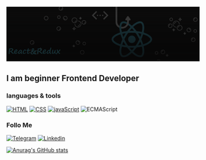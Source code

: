 ![Header](https://github.com/dmitrybdrv/dmitrybdrv/blob/main/assets/e.png)

## I am beginner Frontend Developer

### languages & tools
[![HTML](https://img.shields.io/badge/-HTML-13262b?style=for-the-badge&logo=html5&logoColor=f03c3f)](https://html.spec.whatwg.org/multipage/)
[![CSS](https://img.shields.io/badge/-CSS-13262b?style=for-the-badge&logo=CSSWizardry&logoColor=fff200)](https://html.spec.whatwg.org/multipage/)
[![javaScript](https://img.shields.io/badge/-javaScript-13262b?style=for-the-badge&logo=javaScript&logoColor=ed30d0)](https://learn.javascript.ru/)
![ECMAScript](https://img.shields.io/badge/-ES6-13262b?style=for-the-badge&logo=Etsy&logoColor=f7c922)

### Follo Me
[![Telegram](https://img.shields.io/badge/-Telegram-13262b?style=for-the-badge&logo=telegram&logoColor=f03c3f)](https://t.me/DMITRYBDRV)
[![Linkedin](https://img.shields.io/badge/-Linkedin-13262b?style=for-the-badge&logo=linkedin&logoColor=29f722)](https://www.linkedin.com/in/dmitry-b-041432150/)

[![Anurag's GitHub stats](https://github-readme-stats.vercel.app/api?username=dmitrybdrv&show_icons=true&theme=merko)](https://github.com/anuraghazra/github-readme-stats)
